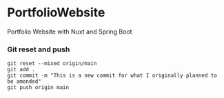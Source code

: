 # PortfolioWebsite
Portfolio Website with Nuxt and Spring Boot

### Git reset and push
```
git reset --mixed origin/main
git add .
git commit -m "This is a new commit for what I originally planned to be amended"
git push origin main
```
